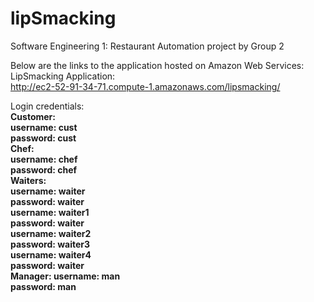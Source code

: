 # lipSmacking
Software Engineering 1: Restaurant Automation project by Group 2

  Below are the links to the application hosted on Amazon Web Services: <br>
   LipSmacking Application:<br>
   http://ec2-52-91-34-71.compute-1.amazonaws.com/lipsmacking/  <br>
  
  Login credentials:<br>
  <b>Customer:<br>
  username: cust <br>
  password: cust <br>
    <b>Chef:<br>
  username: chef <br>
  password: chef <br>
  <b>Waiters: <br>
   username: waiter <br>
  password: waiter <br>
  username: waiter1 <br>
  password: waiter <br>
    username: waiter2 <br>
  password: waiter3 <br>
   username: waiter4 <br>
  password: waiter <br>
  <b>Manager:
    username: man <br>
  password: man <br>
  
